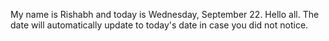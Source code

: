 My name is Rishabh and today is Wednesday, September 22. Hello all. The date will automatically update to today's date in case you did not notice.
